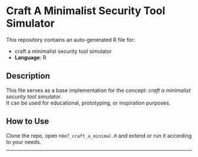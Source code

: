 # Craft A Minimalist Security Tool Simulator

This repository contains an auto-generated R file for:

- craft a minimalist security tool simulator
- **Language**: R

## Description

This file serves as a base implementation for the concept: *craft a minimalist security tool simulator*.  
It can be used for educational, prototyping, or inspiration purposes.

## How to Use

Clone the repo, open `h0e7_craft_a_minimal.R` and extend or run it according to your needs.

---


